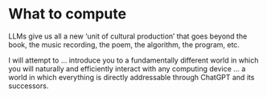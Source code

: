 # What to compute

LLMs give us all a new ‘unit of cultural production’ that goes beyond the book, the music recording, the poem, the algorithm, the program, etc.

I will attempt to … introduce you to a fundamentally different world in which you will naturally and efficiently interact with any computing device … a world in which everything is directly addressable through ChatGPT and its successors.